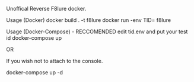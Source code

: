 Unoffical Reverse F8lure docker.

Usage (Docker)
docker build . -t f8lure
docker run -env TID=<secret-id> f8lure

Usage (Docker-Compose)  - RECCOMENDED 
edit tid.env and put your test id
docker-compose up

OR 

If you wish not to attach to the console.

docker-compose up -d